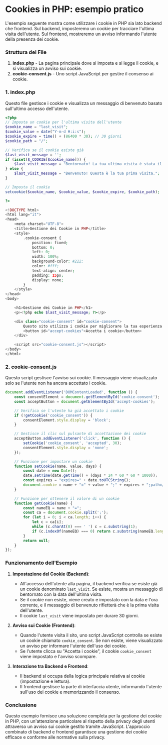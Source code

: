 # Cookies in PHP: esempio pratico

L'esempio seguente mostra come utilizzare i cookie in PHP sia lato backend che frontend. Sul backend, imposteremo un cookie per tracciare l'ultima visita dell'utente. Sul frontend, mostreremo un avviso informando l'utente della presenza dei cookie.

### Struttura dei File

1. **index.php** - La pagina principale dove si imposta e si legge il cookie, e si visualizza un avviso sui cookie.
2. **cookie-consent.js** - Uno script JavaScript per gestire il consenso ai cookie.

### 1. **index.php**

Questo file gestisce i cookie e visualizza un messaggio di benvenuto basato sull'ultimo accesso dell'utente.

```php
<?php
// Imposta un cookie per l'ultima visita dell'utente
$cookie_name = "last_visit";
$cookie_value = date("Y-m-d H:i:s");
$cookie_expire = time() + (86400 * 30); // 30 giorni
$cookie_path = "/";

// Verifica se il cookie esiste già
$last_visit_message = '';
if (isset($_COOKIE[$cookie_name])) {
    $last_visit_message = "Bentornato! La tua ultima visita è stata il " . $_COOKIE[$cookie_name];
} else {
    $last_visit_message = "Benvenuto! Questa è la tua prima visita.";
}

// Imposta il cookie
setcookie($cookie_name, $cookie_value, $cookie_expire, $cookie_path);

?>

<!DOCTYPE html>
<html lang="it">
<head>
    <meta charset="UTF-8">
    <title>Gestione dei Cookie in PHP</title>
    <style>
        .cookie-consent {
            position: fixed;
            bottom: 0;
            left: 0;
            width: 100%;
            background-color: #222;
            color: #fff;
            text-align: center;
            padding: 15px;
            display: none;
        }
    </style>
</head>
<body>

    <h1>Gestione dei Cookie in PHP</h1>
    <p><?php echo $last_visit_message; ?></p>

    <div class="cookie-consent" id="cookie-consent">
        Questo sito utilizza i cookie per migliorare la tua esperienza. 
        <button id="accept-cookies">Accetta i cookie</button>
    </div>

    <script src="cookie-consent.js"></script>
</body>
</html>
```

### 2. **cookie-consent.js**

Questo script gestisce l'avviso sui cookie. Il messaggio viene visualizzato solo se l'utente non ha ancora accettato i cookie.

```javascript
document.addEventListener('DOMContentLoaded', function () {
    const consentElement = document.getElementById('cookie-consent');
    const acceptButton = document.getElementById('accept-cookies');

    // Verifica se l'utente ha già accettato i cookie
    if (!getCookie('cookie_consent')) {
        consentElement.style.display = 'block';
    }

    // Gestisce il clic sul pulsante di accettazione dei cookie
    acceptButton.addEventListener('click', function () {
        setCookie('cookie_consent', 'accepted', 30);
        consentElement.style.display = 'none';
    });

    // Funzione per impostare un cookie
    function setCookie(name, value, days) {
        const date = new Date();
        date.setTime(date.getTime() + (days * 24 * 60 * 60 * 1000));
        const expires = "expires=" + date.toUTCString();
        document.cookie = name + "=" + value + ";" + expires + ";path=/";
    }

    // Funzione per ottenere il valore di un cookie
    function getCookie(name) {
        const nameEQ = name + "=";
        const ca = document.cookie.split(';');
        for (let i = 0; i < ca.length; i++) {
            let c = ca[i];
            while (c.charAt(0) === ' ') c = c.substring(1);
            if (c.indexOf(nameEQ) === 0) return c.substring(nameEQ.length, c.length);
        }
        return null;
    }
});
```

### Funzionamento dell'Esempio

1. **Impostazione del Cookie (Backend)**:
   - All'accesso dell'utente alla pagina, il backend verifica se esiste già un cookie denominato `last_visit`. Se esiste, mostra un messaggio di bentornato con la data dell'ultima visita.
   - Se il cookie non esiste, viene creato e impostato con la data e l'ora corrente, e il messaggio di benvenuto rifletterà che è la prima visita dell'utente.
   - Il cookie `last_visit` viene impostato per durare 30 giorni.

2. **Avviso sui Cookie (Frontend)**:
   - Quando l'utente visita il sito, uno script JavaScript controlla se esiste un cookie chiamato `cookie_consent`. Se non esiste, viene visualizzato un avviso per informare l'utente dell'uso dei cookie.
   - Se l'utente clicca su "Accetta i cookie", il cookie `cookie_consent` viene impostato e l'avviso scompare.

3. **Interazione tra Backend e Frontend**:
   - Il backend si occupa della logica principale relativa ai cookie (impostazione e lettura).
   - Il frontend gestisce la parte di interfaccia utente, informando l'utente sull'uso dei cookie e memorizzando il consenso.

### Conclusione

Questo esempio fornisce una soluzione completa per la gestione dei cookie in PHP, con un'attenzione particolare al rispetto della privacy degli utenti attraverso un avviso sui cookie gestito tramite JavaScript. L'approccio combinato di backend e frontend garantisce una gestione dei cookie efficace e conforme alle normative sulla privacy.
